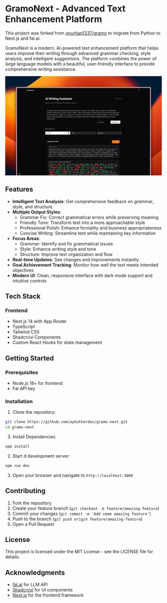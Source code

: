 # GramoNext - Advanced Text Enhancement Platform

This project was forked from [onurhan1337/gramo](https://github.com/onurhan1337/gramo) to migrate from Python to Next.js and fal.ai.

GramoNext is a modern, AI-powered text enhancement platform that helps users improve their writing through advanced grammar checking, style analysis, and intelligent suggestions. The platform combines the power of large language models with a beautiful, user-friendly interface to provide comprehensive writing assistance.

![Preview](https://github.com/aykutkardas/gramo-next/blob/main/preview.png?raw=true)

## Features

- **Intelligent Text Analysis**: Get comprehensive feedback on grammar, style, and structure
- **Multiple Output Styles**:
  - Grammar Fix: Correct grammatical errors while preserving meaning
  - Friendly Tone: Transform text into a more approachable style
  - Professional Polish: Enhance formality and business appropriateness
  - Concise Writing: Streamline text while maintaining key information
- **Focus Areas**:
  - Grammar: Identify and fix grammatical issues
  - Style: Enhance writing style and tone
  - Structure: Improve text organization and flow
- **Real-time Updates**: See changes and improvements instantly
- **Goal Achievement Tracking**: Monitor how well the text meets intended objectives
- **Modern UI**: Clean, responsive interface with dark mode support and intuitive controls

## Tech Stack

### Frontend

- Next.js 14 with App Router
- TypeScript
- Tailwind CSS
- Shadcn/ui Components
- Custom React Hooks for state management

## Getting Started

### Prerequisites

- Node.js 18+ for frontend
- Fal API key

### Installation

1. Clone the repository:

```bash
git clone https://github.com/aykutkardas/gramo-next.git
cd gramo-next
```

3. Install Dependencies

```bash
npm install
```

2. Start d development server:

```bash
npm run dev
```

3. Open your browser and navigate to `http://localhost:3000`

## Contributing

1. Fork the repository
2. Create your feature branch (`git checkout -b feature/amazing-feature`)
3. Commit your changes (`git commit -m 'Add some amazing feature'`)
4. Push to the branch (`git push origin feature/amazing-feature`)
5. Open a Pull Request

## License

This project is licensed under the MIT License - see the LICENSE file for details.

## Acknowledgments

- [fal.ai](https://fal.ai/) for LLM API
- [Shadcn/ui](https://ui.shadcn.com/) for UI components
- [Next.js](https://nextjs.org/) for the frontend framework

